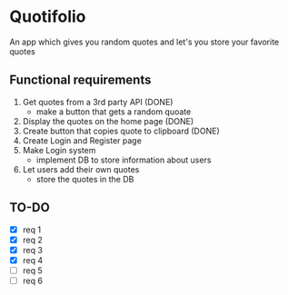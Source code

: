 # Quotifolio

An app which gives you random quotes and let's you store your favorite quotes

## Functional requirements

1. Get quotes from a 3rd party API (DONE)
    - make a button that gets a random quoate
2. Display the quotes on the home page (DONE)
3. Create button that copies quote to clipboard (DONE)
4. Create Login and Register page
5. Make Login system
    - implement DB to store information about users
6. Let users add their own quotes
    - store the quotes in the DB

## TO-DO

-   [x] req 1
-   [x] req 2
-   [x] req 3
-   [x] req 4
-   [ ] req 5
-   [ ] req 6
